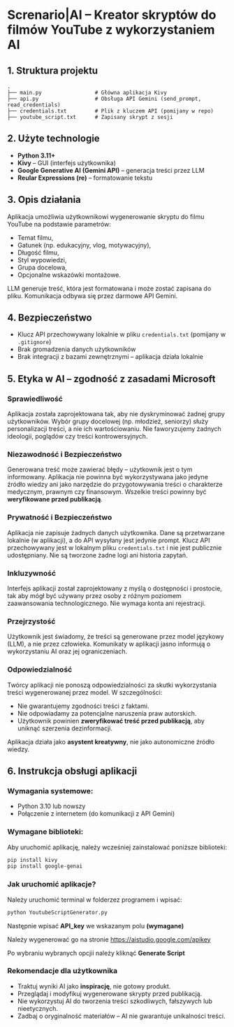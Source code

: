 
# Screnario|AI – Kreator skryptów do filmów YouTube z wykorzystaniem AI

## 1. Struktura projektu
```
.
├── main.py                 # Główna aplikacja Kivy
├── api.py                  # Obsługa API Gemini (send_prompt, read_credentials)
├── credentials.txt         # Plik z kluczem API (pomijany w repo)
├── youtube_script.txt      # Zapisany skrypt z sesji
```

## 2. Użyte technologie
- **Python 3.11+**
- **Kivy** – GUI (interfejs użytkownika)
- **Google Generative AI (Gemini API)** – generacja treści przez LLM
- **Reular Expressions (re)** – formatowanie tekstu

## 3. Opis działania
Aplikacja umożliwia użytkownikowi wygenerowanie skryptu do filmu YouTube na podstawie parametrów:

- Temat filmu,
- Gatunek (np. edukacyjny, vlog, motywacyjny),
- Długość filmu,
- Styl wypowiedzi,
- Grupa docelowa,
- Opcjonalne wskazówki montażowe.

LLM generuje treść, która jest formatowana i może zostać zapisana do pliku. Komunikacja odbywa się przez darmowe API Gemini.

## 4. Bezpieczeństwo
- Klucz API przechowywany lokalnie w pliku `credentials.txt` (pomijany w `.gitignore`)
- Brak gromadzenia danych użytkowników
- Brak integracji z bazami zewnętrznymi – aplikacja działa lokalnie

## 5. Etyka w AI – zgodność z zasadami Microsoft

### Sprawiedliwość
Aplikacja została zaprojektowana tak, aby nie dyskryminować żadnej grupy użytkowników. Wybór grupy docelowej (np. młodzież, seniorzy) służy personalizacji treści, a nie ich wartościowaniu. Nie faworyzujemy żadnych ideologii, poglądów czy treści kontrowersyjnych.

### Niezawodność i Bezpieczeństwo
Generowana treść może zawierać błędy – użytkownik jest o tym informowany. Aplikacja nie powinna być wykorzystywana jako jedyne źródło wiedzy ani jako narzędzie do przygotowywania treści o charakterze medycznym, prawnym czy finansowym. Wszelkie treści powinny być **weryfikowane przed publikacją**.

### Prywatność i Bezpieczeństwo
Aplikacja nie zapisuje żadnych danych użytkownika. Dane są przetwarzane lokalnie (w aplikacji), a do API wysyłany jest jedynie prompt. Klucz API przechowywany jest w lokalnym pliku `credentials.txt` i nie jest publicznie udostępniany. Nie są tworzone żadne logi ani historia zapytań.

### Inkluzywność
Interfejs aplikacji został zaprojektowany z myślą o dostępności i prostocie, tak aby mógł być używany przez osoby z różnym poziomem zaawansowania technologicznego. Nie wymaga konta ani rejestracji.

### Przejrzystość
Użytkownik jest świadomy, że treści są generowane przez model językowy (LLM), a nie przez człowieka. Komunikaty w aplikacji jasno informują o wykorzystaniu AI oraz jej ograniczeniach.

### Odpowiedzialność
Twórcy aplikacji nie ponoszą odpowiedzialności za skutki wykorzystania treści wygenerowanej przez model. W szczególności:
- Nie gwarantujemy zgodności treści z faktami.
- Nie odpowiadamy za potencjalne naruszenia praw autorskich.
- Użytkownik powinien **zweryfikować treść przed publikacją**, aby uniknąć szerzenia dezinformacji.

Aplikacja działa jako **asystent kreatywny**, nie jako autonomiczne źródło wiedzy.

## 6. Instrukcja obsługi aplikacji

### Wymagania systemowe:
- Python 3.10 lub nowszy
- Połączenie z internetem (do komunikacji z API Gemini)

### Wymagane biblioteki:
Aby uruchomić aplikację, należy wcześniej zainstalować poniższe biblioteki:

```bash
pip install kivy
pip install google-genai
```

### Jak uruchomić aplikacje?

Należy uruchomić terminal w folderzez programem i wpisać:

```bash
python YoutubeScriptGenerator.py
```

Następnie wpisać **API_key** we wskazanym polu **(wymagane)**

Należy wygenerować go na stronie https://aistudio.google.com/apikey 

Po wybraniu wybranych opcjii należy kliknąć **Generate Script**

### Rekomendacje dla użytkownika

- Traktuj wyniki AI jako **inspirację**, nie gotowy produkt.
- Przeglądaj i modyfikuj wygenerowane skrypty przed publikacją.
- Nie wykorzystuj AI do tworzenia treści szkodliwych, fałszywych lub nieetycznych.
- Zadbaj o oryginalność materiałów – AI nie gwarantuje unikalności treści.
